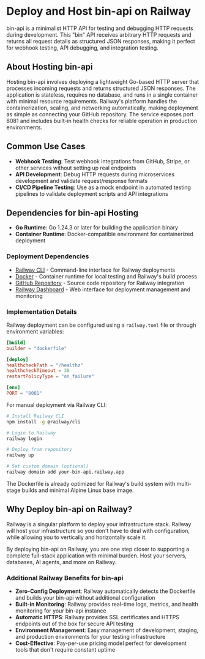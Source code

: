 # Deploy and Host bin-api on Railway

bin-api is a minimalist HTTP API for testing and debugging HTTP requests during development. This "bin" API receives arbitrary HTTP requests and returns all request details as structured JSON responses, making it perfect for webhook testing, API debugging, and integration testing.

## About Hosting bin-api

Hosting bin-api involves deploying a lightweight Go-based HTTP server that processes incoming requests and returns structured JSON responses. The application is stateless, requires no database, and runs in a single container with minimal resource requirements. Railway's platform handles the containerization, scaling, and networking automatically, making deployment as simple as connecting your GitHub repository. The service exposes port 8081 and includes built-in health checks for reliable operation in production environments.

## Common Use Cases

- **Webhook Testing**: Test webhook integrations from GitHub, Stripe, or other services without setting up real endpoints
- **API Development**: Debug HTTP requests during microservices development and validate request/response formats
- **CI/CD Pipeline Testing**: Use as a mock endpoint in automated testing pipelines to validate deployment scripts and API integrations

## Dependencies for bin-api Hosting

- **Go Runtime**: Go 1.24.3 or later for building the application binary
- **Container Runtime**: Docker-compatible environment for containerized deployment

### Deployment Dependencies

- [Railway CLI](https://docs.railway.app/develop/cli) - Command-line interface for Railway deployments
- [Docker](https://docs.docker.com/) - Container runtime for local testing and Railway's build process
- [GitHub Repository](https://github.com/secnex/bin-api) - Source code repository for Railway integration
- [Railway Dashboard](https://railway.app/) - Web interface for deployment management and monitoring

### Implementation Details

Railway deployment can be configured using a `railway.toml` file or through environment variables:

```toml
[build]
builder = "dockerfile"

[deploy]
healthcheckPath = "/healthz"
healthcheckTimeout = 30
restartPolicyType = "on_failure"

[env]
PORT = "8081"
```

For manual deployment via Railway CLI:

```bash
# Install Railway CLI
npm install -g @railway/cli

# Login to Railway
railway login

# Deploy from repository
railway up

# Set custom domain (optional)
railway domain add your-bin-api.railway.app
```

The Dockerfile is already optimized for Railway's build system with multi-stage builds and minimal Alpine Linux base image.

## Why Deploy bin-api on Railway?

Railway is a singular platform to deploy your infrastructure stack. Railway will host your infrastructure so you don't have to deal with configuration, while allowing you to vertically and horizontally scale it.

By deploying bin-api on Railway, you are one step closer to supporting a complete full-stack application with minimal burden. Host your servers, databases, AI agents, and more on Railway.

### Additional Railway Benefits for bin-api

- **Zero-Config Deployment**: Railway automatically detects the Dockerfile and builds your bin-api without additional configuration
- **Built-in Monitoring**: Railway provides real-time logs, metrics, and health monitoring for your bin-api instance
- **Automatic HTTPS**: Railway provides SSL certificates and HTTPS endpoints out of the box for secure API testing
- **Environment Management**: Easy management of development, staging, and production environments for your testing infrastructure
- **Cost-Effective**: Pay-per-use pricing model perfect for development tools that don't require constant uptime
